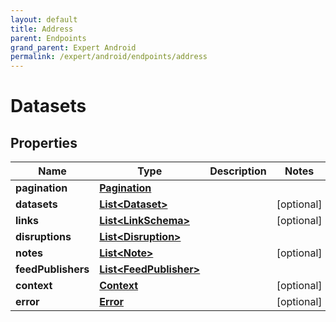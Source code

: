 ```yaml
---
layout: default
title: Address
parent: Endpoints
grand_parent: Expert Android
permalink: /expert/android/endpoints/address
---
```


# Datasets

## Properties
Name | Type | Description | Notes
------------ | ------------- | ------------- | -------------
**pagination** | [**Pagination**](Pagination.md) |  | 
**datasets** | [**List&lt;Dataset&gt;**](Dataset.md) |  |  [optional]
**links** | [**List&lt;LinkSchema&gt;**](LinkSchema.md) |  |  [optional]
**disruptions** | [**List&lt;Disruption&gt;**](Disruption.md) |  | 
**notes** | [**List&lt;Note&gt;**](Note.md) |  |  [optional]
**feedPublishers** | [**List&lt;FeedPublisher&gt;**](FeedPublisher.md) |  | 
**context** | [**Context**](Context.md) |  |  [optional]
**error** | [**Error**](Error.md) |  |  [optional]



